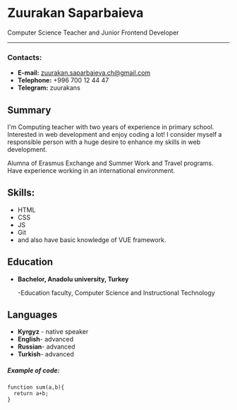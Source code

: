 # Zuurakan Saparbaieva
Computer Science Teacher and Junior Frontend Developer

- - -

### Contacts:

* **E-mail:** zuurakan.saparbaieva.ch@gmail.com
* **Telephone:** +996 700 12 44 47
* **Telegram:** zuurakans


## Summary
I'm Computing teacher with two years of experience in primary school. Interested in web development and enjoy coding a lot! I consider myself a responsible person with a huge desire to enhance my skills in web development.

Alumna of Erasmus Exchange and Summer Work and Travel programs. Have experience working in an international environment.
## Skills:
* HTML
* CSS
* JS
* Git
* and also have basic knowledge of VUE framework.

## Education
* **Bachelor, Anadolu university, Turkey**


   -Education faculty, Computer Science and Instructional Technology


## Languages
* __Kyrgyz__ - native speaker
* __English__- advanced
* __Russian__- advanced
* __Turkish__- advanced

##### Example of code:
```
function sum(a,b){
  return a+b;
}
```


